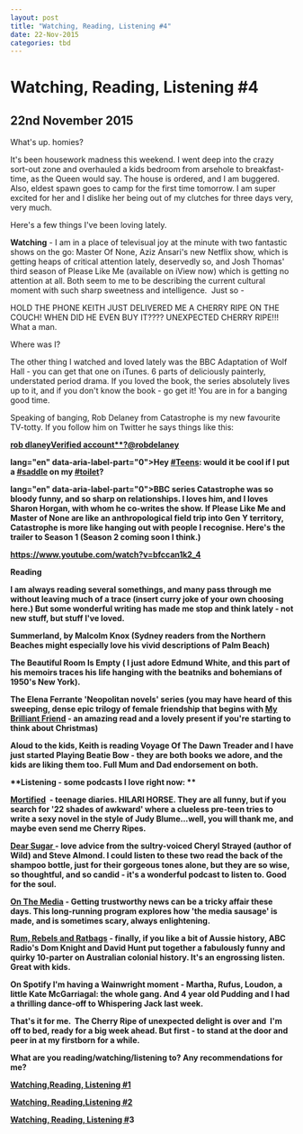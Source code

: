 ```yaml
---
layout: post
title: "Watching, Reading, Listening #4"
date: 22-Nov-2015
categories: tbd
---
```


# Watching, Reading, Listening #4

## 22nd November 2015

What's up. homies?

It's been housework madness this weekend. I went deep into the crazy sort-out zone and overhauled a kids bedroom from arsehole to breakfast-time,   as the Queen would say. The house is ordered, and I am buggered. Also, eldest spawn goes to camp for the first time tomorrow. I am super excited for her and I dislike her being out of my clutches for three days very, very much.

Here's a few things I've been loving lately.

**Watching** - I am in a place of televisual joy at the minute with two fantastic shows on the go: Master Of None, Aziz Ansari's new Netflix show, which is getting heaps of critical attention lately, deservedly so, and Josh Thomas' third season of Please Like Me (available on iView now) which is getting no attention at all. Both seem to me to be describing the current cultural moment with such sharp sweetness and intelligence.  Just so -

HOLD THE PHONE KEITH JUST DELIVERED ME A CHERRY RIPE ON THE COUCH! WHEN DID HE EVEN BUY IT???? UNEXPECTED CHERRY RIPE!!! What a man.

Where was I?

The other thing I watched and loved lately was the BBC Adaptation of Wolf Hall - you can get that one on iTunes. 6 parts of deliciously painterly, understated period drama. If you loved the book, the series absolutely lives up to it, and if you don't know the book - go get it! You are in for a banging good time.

Speaking of banging, Rob Delaney from Catastrophe is my new favourite TV-totty. If you follow him on Twitter he says things like this:





<div data-user-id="22084427" data-screen-name="robdelaney" data-name="rob delaney" data-protected="false"><a href="https://twitter.com/robdelaney" data-user-id="22084427"><strong data-aria-label-part="">rob dlaneyVerified account**?@robdelaney</a>





lang="en" data-aria-label-part="0">Hey <a dir="ltr" href="https://twitter.com/hashtag/Teens?src=hash" data-query-source="hashtag_click">#Teens</a>: would it be cool if I put a <a dir="ltr" href="https://twitter.com/hashtag/saddle?src=hash" data-query-source="hashtag_click">#saddle</a> on my <a dir="ltr" href="https://twitter.com/hashtag/toilet?src=hash" data-query-source="hashtag_click">#toilet</a>?

lang="en" data-aria-label-part="0">BBC series Catastrophe was so bloody funny, and so sharp on relationships. I loves him, and I loves Sharon Horgan, with whom he co-writes the show. If Please Like Me and Master of None are like an anthropological field trip into Gen Y territory, Catastrophe is more like hanging out with people I recognise. Here's the trailer to Season 1 (Season 2 coming soon I think.)

https://www.youtube.com/watch?v=bfccan1k2_4

**Reading**

I am always reading several somethings, and many pass through me without leaving much of a trace (insert curry joke of your own choosing here.) But some wonderful writing has made me stop and think lately - not new stuff, but stuff I've loved.

Summerland, by Malcolm Knox (Sydney readers from the Northern Beaches might especially love his vivid descriptions of Palm Beach)

The Beautiful Room Is Empty ( I just adore Edmund White, and this part of his memoirs traces his life hanging with the beatniks and bohemians of 1950's New York).

The Elena Ferrante 'Neopolitan novels' series (you may have heard of this sweeping, dense epic trilogy of female friendship that begins with <a href="http://www.goodreads.com/book/show/13586707-my-brilliant-friend">My Brilliant Friend</a> - an amazing read and a lovely present if you're starting to think about Christmas)

Aloud to the kids, Keith is reading Voyage Of The Dawn Treader and I have just started Playing Beatie Bow - they are both books we adore, and the kids are liking them too. Full Mum and Dad endorsement on both.

**Listening - some podcasts I love right now: **

<a href="http://getmortified.com/podcast/">Mortified</a>  - teenage diaries. HILARI HORSE. They are all funny, but if you search for '22 shades of awkward' where a clueless pre-teen tries to write a sexy novel in the style of Judy Blume...well, you will thank me, and maybe even send me Cherry Ripes.

<a href="http://www.wbur.org/series/dear-sugar">Dear Sugar </a>- love advice from the sultry-voiced Cheryl Strayed (author of Wild) and Steve Almond. I could listen to these two read the back of the shampoo bottle, just for their gorgeous tones alone, but they are so wise, so thoughtful, and so candid - it's a wonderful podcast to listen to. Good for the soul.

<a href="http://www.onthemedia.org/podcast/">On The Media</a> - Getting trustworthy news can be a tricky affair these days. This long-running program explores how 'the media sausage' is made, and is sometimes scary, always enlightening.

<a href="https://itunes.apple.com/au/podcast/rum-rebels-ratbags/id998256644?mt=2">Rum, Rebels and Ratbags</a> - finally, if you like a bit of Aussie history, ABC Radio's Dom Knight and David Hunt put together a fabulously funny and quirky 10-parter on Australian colonial history. It's an engrossing listen. Great with kids.

On Spotify I'm having a Wainwright moment - Martha, Rufus, Loudon, a little Kate McGarriagal: the whole gang. And 4 year old Pudding and I had a thrilling dance-off to Whispering Jack last week.

That's it for me.  The Cherry Ripe of unexpected delight is over and  I'm off to bed, ready for a big week ahead. But first - to stand at the door and peer in at my firstborn for a while.

What are you reading/watching/listening to? Any recommendations for me?

<a href="http://mogantosh.com/watching-reading-listening-cooking/">Watching,Reading, Listening #1</a>

<a href="http://mogantosh.com/great-stuff-to-watch-read-and-listen-to-this-week/">Watching, Reading,Listening #2</a>

<a href="http://mogantosh.com/watching-reading-listening-1/">Watching, Reading, Listening #</a>3
